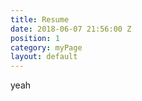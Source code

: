 ```yaml
---
title: Resume
date: 2018-06-07 21:56:00 Z
position: 1
category: myPage
layout: default
---
```


yeah